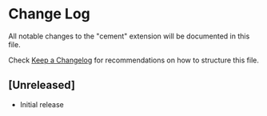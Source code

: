 # Change Log
All notable changes to the "cement" extension will be documented in this file.

Check [Keep a Changelog](http://keepachangelog.com/) for recommendations on how to structure this file.

## [Unreleased]
- Initial release